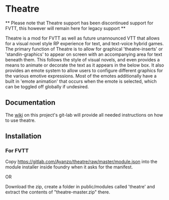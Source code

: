 # Theatre

** Please note that Theatre support has been discontinued support for FVTT, this however will remain here for legacy support ** 

Theatre is a mod for FVTT as well as future unannounced VTT that allows for a visual novel style RP experience for text, and text-voice hybrid games. The primary function of Theatre is to allow for graphical 'theatre-inserts' or 'standin-graphics' to appear on screen with an accompanying area for text beneath them. This follows the style of visual novels, and even provides a means to animate or decorate the text as it appears in the below box. It also provides an emote system to allow users to configure different graphics for the various emotive expressions. Most of the emotes additionally have a built in 'emote animation' that occurs when the emote is selected, which can be toggled off globally if undesired.

## Documentation

The [wiki](https://gitlab.com/Ayanzo/theatre/wikis/home/Introduction%20to%20Theatre) on this project's git-lab will provide all needed instructions on how to use theatre.

## Installation

### For FVTT

Copy https://gitlab.com/Ayanzo/theatre/raw/master/module.json into the module installer inside foundry when it asks for the manifest.

OR

Download the zip, create a folder in public/modules called 'theatre' and extract the contents of "theatre-master.zip" there.
